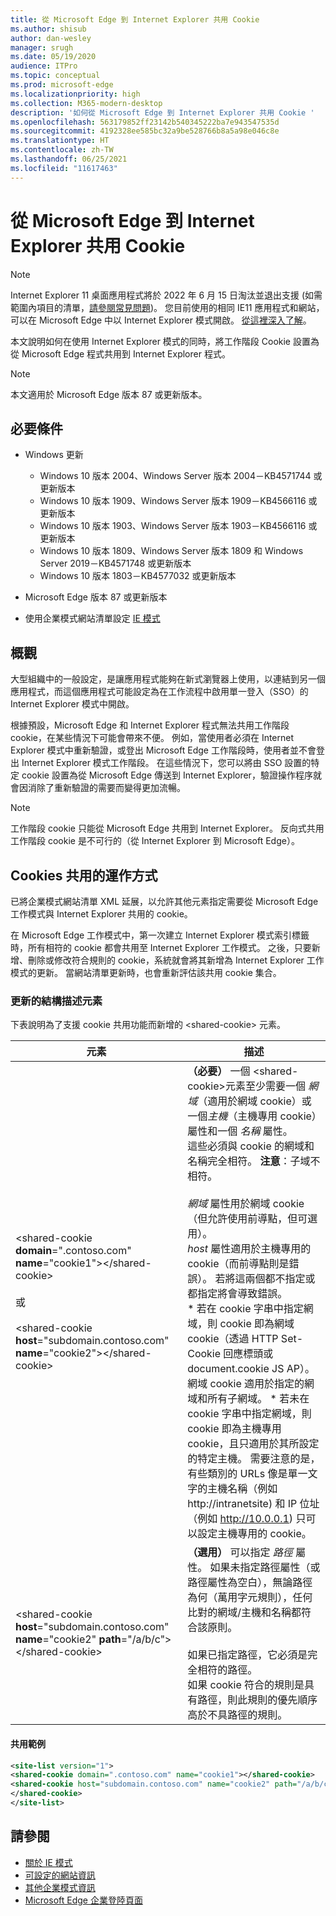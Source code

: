 ```yaml
---
title: 從 Microsoft Edge 到 Internet Explorer 共用 Cookie
ms.author: shisub
author: dan-wesley
manager: srugh
ms.date: 05/19/2020
audience: ITPro
ms.topic: conceptual
ms.prod: microsoft-edge
ms.localizationpriority: high
ms.collection: M365-modern-desktop
description: '如何從 Microsoft Edge 到 Internet Explorer 共用 Cookie '
ms.openlocfilehash: 563179852ff23142b540345222ba7e943547535d
ms.sourcegitcommit: 4192328ee585bc32a9be528766b8a5a98e046c8e
ms.translationtype: HT
ms.contentlocale: zh-TW
ms.lasthandoff: 06/25/2021
ms.locfileid: "11617463"
---
```

# <a name="cookie-sharing-from-microsoft-edge-to-internet-explorer"></a>從 Microsoft Edge 到 Internet Explorer 共用 Cookie

>[!Note]
> Internet Explorer 11 桌面應用程式將於 2022 年 6 月 15 日淘汰並退出支援 (如需範圍內項目的清單，[請參閱常見問題](https://techcommunity.microsoft.com/t5/windows-it-pro-blog/internet-explorer-11-desktop-app-retirement-faq/ba-p/2366549))。 您目前使用的相同 IE11 應用程式和網站，可以在 Microsoft Edge 中以 Internet Explorer 模式開啟。 [從這裡深入了解](https://blogs.windows.com/windowsexperience/2021/05/19/the-future-of-internet-explorer-on-windows-10-is-in-microsoft-edge/)。

本文說明如何在使用 Internet Explorer 模式的同時，將工作階段 Cookie 設置為從 Microsoft Edge 程式共用到 Internet Explorer 程式。

> [!NOTE]
> 本文適用於 Microsoft Edge 版本 87 或更新版本。

## <a name="prerequisites"></a>必要條件

- Windows 更新

  - Windows 10 版本 2004、Windows Server 版本 2004－KB4571744 或更新版本
  - Windows 10 版本 1909、Windows Server 版本 1909－KB4566116 或更新版本
  - Windows 10 版本 1903、Windows Server 版本 1903－KB4566116 或更新版本
  - Windows 10 版本 1809、Windows Server 版本 1809 和 Windows Server 2019－KB4571748 或更新版本
  - Windows 10 版本 1803－KB4577032 或更新版本

- Microsoft Edge 版本 87 或更新版本
- 使用企業模式網站清單設定 [IE 模式](./edge-ie-mode.md) 

## <a name="overview"></a>概觀

大型組織中的一般設定，是讓應用程式能夠在新式瀏覽器上使用，以連結到另一個應用程式，而這個應用程式可能設定為在工作流程中啟用單一登入（SSO）的 Internet Explorer 模式中開啟。

根據預設，Microsoft Edge 和 Internet Explorer 程式無法共用工作階段 cookie，在某些情況下可能會帶來不便。 例如，當使用者必須在 Internet Explorer 模式中重新驗證，或登出 Microsoft Edge 工作階段時，使用者並不會登出 Internet Explorer 模式工作階段。 在這些情況下，您可以將由 SSO 設置的特定 cookie 設置為從 Microsoft Edge 傳送到 Internet Explorer，驗證操作程序就會因消除了重新驗證的需要而變得更加流暢。

> [!NOTE]
> 工作階段 cookie 只能從 Microsoft Edge 共用到 Internet Explorer。 反向式共用工作階段 cookie 是不可行的（從 Internet Explorer 到 Microsoft Edge）。

## <a name="how-cookie-sharing-works"></a>Cookies 共用的運作方式

已將企業模式網站清單 XML 延展，以允許其他元素指定需要從 Microsoft Edge 工作模式與 Internet Explorer 共用的 cookie。  

在 Microsoft Edge 工作模式中，第一次建立 Internet Explorer 模式索引標籤時，所有相符的 cookie 都會共用至 Internet Explorer 工作模式。 之後，只要新增、刪除或修改符合規則的 cookie，系統就會將其新增為 Internet Explorer 工作模式的更新。 當網站清單更新時，也會重新評估該共用 cookie 集合。

### <a name="updated-schema-elements"></a>更新的結構描述元素

下表說明為了支援 cookie 共用功能而新增的 \<shared-cookie\> 元素。

| 元素| 描述 |
|-|-|
| \<shared-cookie **domain**=".contoso.com" **name**="cookie1"\>\</shared-cookie\><br><br>或<br><br>\<shared-cookie **host**="subdomain.contoso.com" **name**="cookie2"\>\</shared-cookie\>   |**（必要）** 一個 \<shared-cookie\>元素至少需要一個 *網域*（適用於網域 cookie）或一個*主機*（主機專用 cookie）屬性和一個 *名稱* 屬性。<br>這些必須與 cookie 的網域和名稱完全相符。 **注意**：子域不相符。<br><br>*網域* 屬性用於網域 cookie （但允許使用前導點，但可選用）。<br>*host* 屬性適用於主機專用的 cookie（而前導點則是錯誤）。 若將這兩個都不指定或都指定將會導致錯誤。<br>* 若在 cookie 字串中指定網域，則 cookie 即為網域 cookie（透過 HTTP Set-Cookie 回應標頭或document.cookie JS AP）。 網域 cookie 適用於指定的網域和所有子網域。 * 若未在 cookie 字串中指定網域，則 cookie 即為主機專用 cookie，且只適用於其所設定的特定主機。 需要注意的是，有些類別的 URLs 像是單一文字的主機名稱（例如 http://intranetsite) 和 IP 位址（例如 http://10.0.0.1) 只可以設定主機專用的 cookie。    |
| \<shared-cookie **host**="subdomain.contoso.com" **name**="cookie2" **path**="/a/b/c"\>\</shared-cookie\>  | **（選用）** 可以指定 *路徑* 屬性。 如果未指定路徑屬性（或路徑屬性為空白），無論路徑為何（萬用字元規則），任何比對的網域/主機和名稱都符合該原則。<br><br>如果已指定路徑，它必須是完全相符的路徑。<br>如果 cookie 符合的規則是具有路徑，則此規則的優先順序高於不具路徑的規則。 |

#### <a name="sharing-example"></a>共用範例

```xml
<site-list version="1">
<shared-cookie domain=".contoso.com" name="cookie1"></shared-cookie> 
<shared-cookie host="subdomain.contoso.com" name="cookie2" path="/a/b/c">
</shared-cookie>
</site-list>
```

## <a name="see-also"></a>請參閱

- [關於 IE 模式](./edge-ie-mode.md)
- [可設定的網站資訊](./edge-learnmore-configurable-sites-ie-mode.md)
- [其他企業模式資訊](/internet-explorer/ie11-deploy-guide/enterprise-mode-overview-for-ie11)
- [Microsoft Edge 企業登陸頁面](https://aka.ms/EdgeEnterprise)